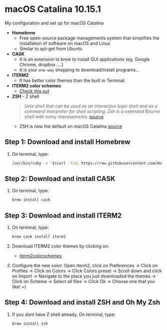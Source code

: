 # macOS Catalina 10.15.1
My configuration and set up for macOS Catalina

- **Homebrew**
   * Free open-source package managements system that simplifies the installation of software on macOS and Linux
   * Similar to apt-get from Ubuntu
- **CASK**
  * It is an extension to brew to install GUI applications (eg. Google Chrome, dropbox ....)
  * It is your `one-way` shopping to download/install programs...
- **ITERM2** 
  * It has better color themes than the built in Terminal.
- **ITERM2 color schemes**
  * [Check this out](http://iterm2colorschemes.com/)
- **ZSH** - Z shell
  >*Unix shell that can be used as an interactive login shell and as a command interpreter for shell scripting. Zsh is a extended Bourne shell with many improvements.* [source](https://en.wikipedia.org/wiki/Z_shell)
  * ZSH is now the default on macOS Catalina [source](https://support.apple.com/en-us/HT208050)


## Step 1: Download and install Homebrew

1. On terminal, type:

   ```sh
   /usr/bin/ruby -e "$(curl -fsSL https://raw.githubusercontent.com/Homebrew/install/master/install)"
   ```

## Step 2: Download and install CASK

1. On terminal, type:

    ```sh
    brew install cask 
    ````
    
## Step 3: Download and install ITERM2
    
1. On terminal, type:
   
   ```sh
   brew cask install iterm2
   ``` 
2. Download ITERM2 color themes by clicking on:
    * [iterm2colorschemes](https://github.com/mbadolato/iTerm2-Color-Schemes/zipball/master)


3. Configure the new color. Open Iterm2, click on Preferences -> Click on Profiles -> Click on Colors -> Click Colors preset -> Scroll down and click on Import -> Navigate to the place you just downloaded the themes -> Click on Scheme -> Select all files -> Click Ok -> Choose one that you like! =)


## Step 4: Download and install ZSH and Oh My Zsh
    
1. If you dont have Z shell already, On terminal, type:
   
   ```sh
   brew install zsh
   ``` 
  
    
